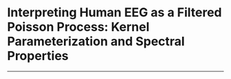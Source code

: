 # Interpreting Human EEG as a Filtered Poisson Process: Kernel Parameterization and Spectral Properties
---

